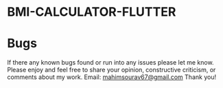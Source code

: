 # BMI-CALCULATOR-FLUTTER

# Bugs
If there any known bugs found or run into any issues please let me know. Please enjoy and feel free to share your opinion, constructive criticism, or comments about my work. Email: mahimsourav67@gmail.com Thank you!
